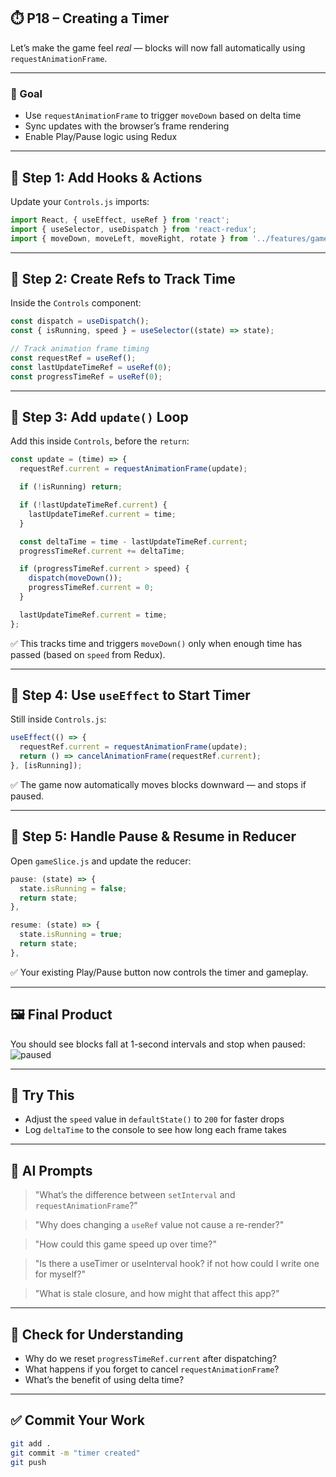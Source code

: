 ## ⏱️ P18 – Creating a Timer

Let’s make the game feel *real* — blocks will now fall automatically using `requestAnimationFrame`.

---

### 🎯 Goal

- Use `requestAnimationFrame` to trigger `moveDown` based on delta time
- Sync updates with the browser’s frame rendering
- Enable Play/Pause logic using Redux

---

## 🧩 Step 1: Add Hooks & Actions

Update your `Controls.js` imports:

```js
import React, { useEffect, useRef } from 'react';
import { useSelector, useDispatch } from 'react-redux';
import { moveDown, moveLeft, moveRight, rotate } from '../features/gameSlice';
```

---

## 🧩 Step 2: Create Refs to Track Time

Inside the `Controls` component:

```js
const dispatch = useDispatch();
const { isRunning, speed } = useSelector((state) => state);

// Track animation frame timing
const requestRef = useRef();
const lastUpdateTimeRef = useRef(0);
const progressTimeRef = useRef(0);
```

---

## 🧩 Step 3: Add `update()` Loop

Add this inside `Controls`, before the `return`:

```js
const update = (time) => {
  requestRef.current = requestAnimationFrame(update);

  if (!isRunning) return;

  if (!lastUpdateTimeRef.current) {
    lastUpdateTimeRef.current = time;
  }

  const deltaTime = time - lastUpdateTimeRef.current;
  progressTimeRef.current += deltaTime;

  if (progressTimeRef.current > speed) {
    dispatch(moveDown());
    progressTimeRef.current = 0;
  }

  lastUpdateTimeRef.current = time;
};
```

✅ This tracks time and triggers `moveDown()` only when enough time has passed (based on `speed` from Redux).

---

## 🧩 Step 4: Use `useEffect` to Start Timer

Still inside `Controls.js`:

```js
useEffect(() => {
  requestRef.current = requestAnimationFrame(update);
  return () => cancelAnimationFrame(requestRef.current);
}, [isRunning]);
```

✅ The game now automatically moves blocks downward — and stops if paused.

---

## 🧩 Step 5: Handle Pause & Resume in Reducer

Open `gameSlice.js` and update the reducer:

```js
pause: (state) => {
  state.isRunning = false;
  return state;
},

resume: (state) => {
  state.isRunning = true;
  return state;
},
```

✅ Your existing Play/Pause button now controls the timer and gameplay.

---

## 🖼️ Final Product

You should see blocks fall at 1-second intervals and stop when paused:  
![paused](assets/paused.png)

---

## 💬 Try This

- Adjust the `speed` value in `defaultState()` to `200` for faster drops
- Log `deltaTime` to the console to see how long each frame takes

---

## 🤖 AI Prompts

> "What’s the difference between `setInterval` and `requestAnimationFrame`?"

> "Why does changing a `useRef` value not cause a re-render?"

> "How could this game speed up over time?"

> "Is there a useTimer or useInterval hook? if not how could I write one for myself?"

> "What is stale closure, and how might that affect this app?"

---

## 🧠 Check for Understanding

- Why do we reset `progressTimeRef.current` after dispatching?
- What happens if you forget to cancel `requestAnimationFrame`?
- What’s the benefit of using delta time?

---

## ✅ Commit Your Work

```bash
git add .
git commit -m "timer created"
git push
```
